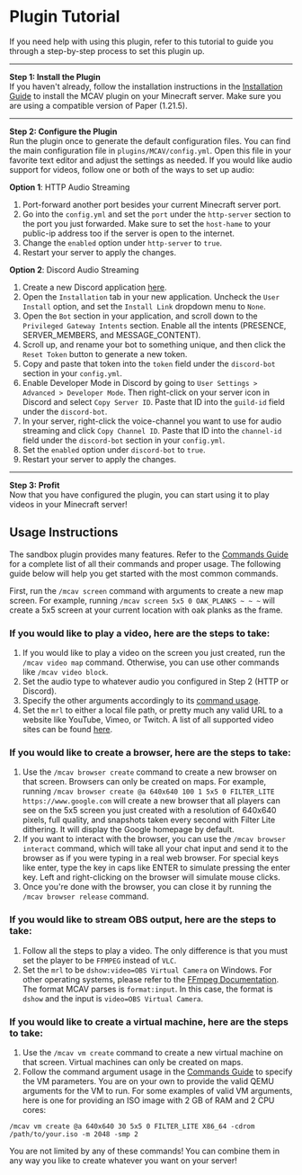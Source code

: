 # Plugin Tutorial

If you need help with using this plugin, refer to this tutorial to guide you through a step-by-step process to set this
plugin up.

---

**Step 1: Install the Plugin**  
If you haven't already, follow the installation instructions in the [Installation Guide](./plugin.md#installation) to 
install the MCAV plugin on your Minecraft server. Make sure you are using a compatible version of Paper (1.21.5).

---

**Step 2: Configure the Plugin**  
Run the plugin once to generate the default configuration files. You can find the main configuration file in
`plugins/MCAV/config.yml`. Open this file in your favorite text editor and adjust the settings as needed. If you would
like audio support for videos, follow one or both of the ways to set up audio:

**Option 1**: HTTP Audio Streaming
1) Port-forward another port besides your current Minecraft server port.
2) Go into the `config.yml` and set the `port` under the `http-server` section to the port you just forwarded. Make sure
to set the `host-hame` to your public-ip address too if the server is open to the internet.
3) Change the `enabled` option under `http-server` to `true`.
4) Restart your server to apply the changes.

**Option 2**: Discord Audio Streaming
1) Create a new Discord application [here](https://discord.com/developers/applications/).
2) Open the `Installation` tab in your new application. Uncheck the `User Install` option, and set the `Install Link` 
dropdown menu to `None`.
3) Open the `Bot` section in your application, and scroll down to the `Privileged Gateway Intents` section. Enable all
the intents (PRESENCE, SERVER_MEMBERS, and MESSAGE_CONTENT).
4) Scroll up, and rename your bot to something unique, and then click the `Reset Token` button to generate a new token.
5) Copy and paste that token into the `token` field under the `discord-bot` section in your `config.yml`.
6) Enable Developer Mode in Discord by going to `User Settings > Advanced > Developer Mode`. Then right-click on your
server icon in Discord and select `Copy Server ID`. Paste that ID into the `guild-id` field under the `discord-bot`.
7) In your server, right-click the voice-channel you want to use for audio streaming and click `Copy Channel ID`.
Paste that ID into the `channel-id` field under the `discord-bot` section in your `config.yml`.
8) Set the `enabled` option under `discord-bot` to `true`.
9) Restart your server to apply the changes.

---

**Step 3: Profit**  
Now that you have configured the plugin, you can start using it to play videos in your Minecraft server!

## Usage Instructions

The sandbox plugin provides many features. Refer to the [Commands Guide](./plugin.md#commands) for a complete list of all
their commands and proper usage. The following guide below will help you get started with the most common commands.

First, run the `/mcav screen` command with arguments to create a new map screen. For example, running
`/mcav screen 5x5 0 OAK_PLANKS ~ ~ ~` will create a 5x5 screen at your current location with oak planks as the frame.

### If you would like to play a video, here are the steps to take:
1) If you would like to play a video on the screen you just created, run the `/mcav video map` command. Otherwise, you
can use other commands like `/mcav video block`.
2) Set the audio type to whatever audio you configured in Step 2 (HTTP or Discord).
3) Specify the other arguments accordingly to its [command usage](./plugin.md#commands).
4) Set the `mrl` to either a local file path, or pretty much any valid URL to a website like YouTube, Vimeo, or Twitch.
A list of all supported video sites can be found [here](https://github.com/yt-dlp/yt-dlp/blob/master/supportedsites.md).

### If you would like to create a browser, here are the steps to take:
1) Use the `/mcav browser create` command to create a new browser on that screen. Browsers can only be created on maps.
For example, running `/mcav browser create @a 640x640 100 1 5x5 0 FILTER_LITE https://www.google.com` will create a new 
browser that all players can see on the 5x5 screen you just created with a resolution of 640x640 pixels, full quality,
and snapshots taken every second with Filter Lite dithering. It will display the Google homepage by default.
2) If you want to interact with the browser, you can use the `/mcav browser interact` command, which will take all your
chat input and send it to the browser as if you were typing in a real web browser. For special keys like enter, type the
key in caps like ENTER to simulate pressing the enter key. Left and right-clicking on the browser will simulate mouse
clicks.
3) Once you're done with the browser, you can close it by running the `/mcav browser release` command.

### If you would like to stream OBS output, here are the steps to take:
1) Follow all the steps to play a video. The only difference is that you must set the player to be `FFMPEG` instead of
`VLC`. 
2) Set the `mrl` to be `dshow:video=OBS Virtual Camera` on Windows. For other operating systems, please refer to the
[FFmpeg Documentation](https://trac.ffmpeg.org/wiki/Capture/Webcam). The format MCAV parses is `format:input`. In this
case, the format is `dshow` and the input is `video=OBS Virtual Camera`.

### If you would like to create a virtual machine, here are the steps to take:
1) Use the `/mcav vm create` command to create a new virtual machine on that screen. Virtual machines can only be 
created on maps.
2) Follow the command argument usage in the [Commands Guide](./plugin.md#commands) to specify the VM parameters. You are
on your own to provide the valid QEMU arguments for the VM to run. For some examples of valid VM arguments, here is one
for providing an ISO image with 2 GB of RAM and 2 CPU cores:

```
/mcav vm create @a 640x640 30 5x5 0 FILTER_LITE X86_64 -cdrom /path/to/your.iso -m 2048 -smp 2
```

You are not limited by any of these commands! You can combine them in any way you like to create whatever you want on your
server!